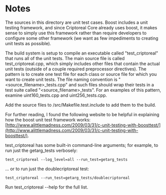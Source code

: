 # Notes
The sources in this directory are unit test cases.  Boost includes a
unit testing framework, and since Criptoreal Core already uses boost, it makes
sense to simply use this framework rather than require developers to
configure some other framework (we want as few impediments to creating
unit tests as possible).

The build system is setup to compile an executable called "test_criptoreal"
that runs all of the unit tests.  The main source file is called
test_criptoreal.cpp, which simply includes other files that contain the
actual unit tests (outside of a couple required preprocessor
directives).  The pattern is to create one test file for each class or
source file for which you want to create unit tests.  The file naming
convention is "<source_filename>_tests.cpp" and such files should wrap
their tests in a test suite called "<source_filename>_tests".  For an
examples of this pattern, examine uint160_tests.cpp and
uint256_tests.cpp.

Add the source files to /src/Makefile.test.include to add them to the build.

For further reading, I found the following website to be helpful in
explaining how the boost unit test framework works:
[http://www.alittlemadness.com/2009/03/31/c-unit-testing-with-boosttest/](http://www.alittlemadness.com/2009/03/31/c-unit-testing-with-boosttest/).

test_criptoreal has some built-in command-line arguments; for
example, to run just the getarg_tests verbosely:

    test_criptoreal --log_level=all --run_test=getarg_tests

... or to run just the doublecriptoreal test:

    test_criptoreal --run_test=getarg_tests/doublecriptoreal

Run  test_criptoreal --help   for the full list.

